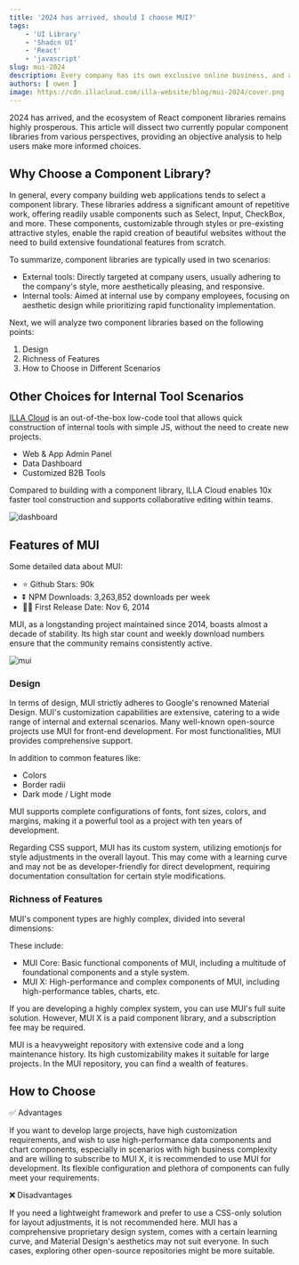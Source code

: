 ```yaml
---
title: '2024 has arrived, should I choose MUI?'
tags:
    - 'UI Library'
    - 'Shadcn UI'
    - 'React'
    - 'javascript'
slug: mui-2024
description: Every company has its own exclusive online business, and as the business continues to update and iterate, the complexity of the business will continuously increase over time.After the business complexity reaches a high level, internal teams need to view various data to make decisions for future strategies. Therefore, we need a flexible tool to create personalized data dashboards to meet the diverse customization needs of internal team members, especially the boss, and help the team iterate quickly.Using efficient tools to leave work early every day.
authors: [ owen ]
image: https://cdn.illacloud.com/illa-website/blog/mui-2024/cover.png
---
```



2024 has arrived, and the ecosystem of React component libraries remains highly prosperous. This article will dissect two currently popular component libraries from various perspectives, providing an objective analysis to help users make more informed choices.

## Why Choose a Component Library?

In general, every company building web applications tends to select a component library. These libraries address a significant amount of repetitive work, offering readily usable components such as Select, Input, CheckBox, and more. These components, customizable through styles or pre-existing attractive styles, enable the rapid creation of beautiful websites without the need to build extensive foundational features from scratch.

To summarize, component libraries are typically used in two scenarios:

- External tools: Directly targeted at company users, usually adhering to the company's style, more aesthetically pleasing, and responsive.
- Internal tools: Aimed at internal use by company employees, focusing on aesthetic design while prioritizing rapid functionality implementation.

Next, we will analyze two component libraries based on the following points:

1. Design
2. Richness of Features
3. How to Choose in Different Scenarios

## Other Choices for Internal Tool Scenarios

[ILLA Cloud](https://illacloud.com/) is an out-of-the-box low-code tool that allows quick construction of internal tools with simple JS, without the need to create new projects.

- Web & App Admin Panel
- Data Dashboard
- Customized B2B Tools

Compared to building with a component library, ILLA Cloud enables 10x faster tool construction and supports collaborative editing within teams.

![dashboard](https://cdn.illacloud.com/illa-website/blog/mui-2024/dashboard.png)

## Features of MUI

Some detailed data about MUI:

- ⭐ Github Stars: 90k
- ⏬ NPM Downloads: 3,263,852 downloads per week
- 💪🏼 First Release Date: Nov 6, 2014

MUI, as a longstanding project maintained since 2014, boasts almost a decade of stability. Its high star count and weekly download numbers ensure that the community remains consistently active.

![mui](https://cdn.illacloud.com/illa-website/blog/mui-2024/mui.png)

### Design

In terms of design, MUI strictly adheres to Google's renowned Material Design. MUI's customization capabilities are extensive, catering to a wide range of internal and external scenarios. Many well-known open-source projects use MUI for front-end development. For most functionalities, MUI provides comprehensive support.

In addition to common features like:

- Colors
- Border radii
- Dark mode / Light mode

MUI supports complete configurations of fonts, font sizes, colors, and margins, making it a powerful tool as a project with ten years of development.

Regarding CSS support, MUI has its custom system, utilizing emotionjs for style adjustments in the overall layout. This may come with a learning curve and may not be as developer-friendly for direct development, requiring documentation consultation for certain style modifications.

### Richness of Features

MUI's component types are highly complex, divided into several dimensions:

These include:

- MUI Core: Basic functional components of MUI, including a multitude of foundational components and a style system.
- MUI X: High-performance and complex components of MUI, including high-performance tables, charts, etc.

If you are developing a highly complex system, you can use MUI's full suite solution. However, MUI X is a paid component library, and a subscription fee may be required.

MUI is a heavyweight repository with extensive code and a long maintenance history. Its high customizability makes it suitable for large projects. In the MUI repository, you can find a wealth of features.

## How to Choose

✅ Advantages

If you want to develop large projects, have high customization requirements, and wish to use high-performance data components and chart components, especially in scenarios with high business complexity and are willing to subscribe to MUI X, it is recommended to use MUI for development. Its flexible configuration and plethora of components can fully meet your requirements.

❌ Disadvantages

If you need a lightweight framework and prefer to use a CSS-only solution for layout adjustments, it is not recommended here. MUI has a comprehensive proprietary design system, comes with a certain learning curve, and Material Design's aesthetics may not suit everyone. In such cases, exploring other open-source repositories might be more suitable.
